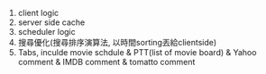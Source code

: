1. client logic
2. server side cache
3. scheduler logic 
4. 搜尋優化(搜尋排序演算法, 以時間sorting丟給clientside) 
5. Tabs, inculde movie schdule & PTT(list of movie board) & Yahoo comment & IMDB comment & tomatto comment